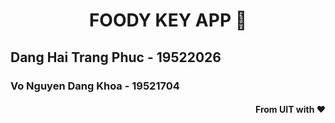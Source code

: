 <h1 align="center">FOODY KEY APP 👋</h1>
<h2 align="left"> Dang Hai Trang Phuc - 19522026 </h2>
<h3 align="left">Vo Nguyen Dang Khoa - 19521704 </h3>
<h4 align="right">From UIT with ♥️</h4>

